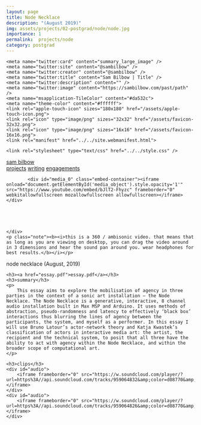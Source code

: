 ```yaml
---
layout: page
title: Node Necklace
description: "(August 2019)"
img: assets/projects/02-postgrad/node/node.jpg
importance: 1
permalink:  projects/node
category: postgrad
---
```


<!doctype html>
<html lang="en">
<head>
    <title>Sam Bilbow | node necklace</title>
    <meta charset="utf-8"/>
    <meta name="viewport" content="width=device-width" />
    <meta name="author" content="Sam Bilbow" />
    <meta name="copyright" content="Sam Bilbow" />
    <meta name="description" content="" />
 
    <meta name="twitter:card" content="summary_large_image" />
    <meta name="twitter:site" content="@sambilbow" />
    <meta name="twitter:creator" content="@sambilbow" />
    <meta name="twitter:title" content="Sam Bilbow | Title" />
    <meta name="twitter:description" content="" />
    <meta name="twitter:image" content="https://sambilbow.com/past/path" />
    <meta name="msapplication-TileColor" content="#da532c">
    <meta name="theme-color" content="#ffffff">
    <link rel="apple-touch-icon" sizes="180x180" href="/assets/apple-touch-icon.png">
    <link rel="icon" type="image/png" sizes="32x32" href="/assets/favicon-32x32.png">
    <link rel="icon" type="image/png" sizes="16x16" href="/assets/favicon-16x16.png">
    <link rel="manifest" href="../../site.webmanifest.html">
 
    <link rel="stylesheet" type="text/css" href="../../style.css" />
<style type="text/css">
    .embed-container {
        position: relative;
        padding-bottom: 56.25%;
        height: 0;
        overflow: hidden;
        max-width: 100%;
        margin: 0;
        background-color: white;
    }
    .embed-container iframe, .embed-container object, .embed-container embed {
        position: absolute;
        top: 0;
        left: 0;
        width: 100%;
        height: 100%;
        margin: 0;
    }
</style><script type="text/javascript">
var num_media = 3;
</script>
<script type="text/javascript" src="../../display_media.js"></script>

</head>
<body>

<div id="header">
    <div id="name"><a href="../../index.html" alt="about">sam bilbow</a></div>
    <div id="menu">
        <a href="../../projects/index.html" alt="projects" style="color: var(--gruv-orange);">projects</a>
        <a href="../../writing/index.html" alt="writing">writing</a>
        <a href="../../engagements/index.html" alt="engagements">engagements</a>
    </div>
</div>
<div class="clear"></div>
<div class="clear"></div>


<main role="main">




<div id="content">

<div id="media">
    <div id="media_object">
        
            <div id="media_0" class="embed-container"><iframe onload="document.getElementById('media_object').style.opacity='1'" src="https://www.youtube.com/embed/bJlT2-Fhyzc" frameborder="0" webkitallowfullscreen mozallowfullscreen allowfullscreen></iframe></div>
        
        
        
            
        
    </div>
    <p class="note"><b><i>this is a 360 / ambisonic video. that means that as long as you are viewing on desktop, you can drag the video around in 3 dimensions and hear the sound pan around you. wear headphones for best results.</b></i></p>
</div>

<div class="clear"></div>
   
<div class="info">
    <span class="title">node necklace (August, 2019)</span><br />
    
    
</div>

<div id="text" class="text">
    
    <h3><a href="essay.pdf">essay.pdf</a></h3>
    <h3>summary</h3>
    <p>
        This essay aims to explore the mobilisation of agency in three parties in the context of a sonic art installation — the Node Necklace. The Node Necklace is a generative, interactive, 8 channel audio installation built in Max MSP and Arduino. It uses methods of abstraction, pseudo-randomness and latency to effectively ‘black box’ interactions thus blurring the lines of agency between the participants, the system, and myself as a performer. In this essay I will use Bruno Latour’s actor-network theory and Katja Kwastek’s classification of actors in interactive media art: the artist, the recipient and the technical system, to posit that all three have the ability to act with agency within the Node Necklace, and within the broader scope of computational art.
    </p>
    
    <h3>clips</h3>
    <div id="audio">
        <iframe frameborder="0" src="https://w.soundcloud.com/player/?url=https%3A//api.soundcloud.com/tracks/959064832&amp;color=d08770&amp;auto_play=false&amp;hide_related=true&amp;show_comments=false&amp;show_user=false&amp;show_reposts=false&amp;inverse=true&amp;font=Helvetica"></iframe>
    </div>
    <div id="audio">
        <iframe frameborder="0" src="https://w.soundcloud.com/player/?url=https%3A//api.soundcloud.com/tracks/959064826&amp;color=d08770&amp;auto_play=false&amp;hide_related=true&amp;show_comments=false&amp;show_user=false&amp;show_reposts=false&amp;inverse=true&amp;font=Helvetica"></iframe>
    </div>
</div>




</div>

</main>

<script type="text/javascript">
</script>
</body>
</html>